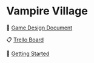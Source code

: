 # Vampire Village

:scroll: [Game Design Document](https://docs.google.com/document/d/1YI5YkMfiH0-pNOXYNUVApKfs69iDI94ss5AkQGys6lU)

:clipboard: [Trello Board](https://trello.com/b/metnU8x1/vampire-village-progess-board)

:beginner: [Getting Started](https://github.com/Vampire-Village/game/wiki/Getting-Started)
